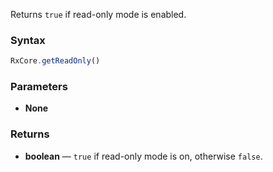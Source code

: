 Returns `true` if read-only mode is enabled.

### Syntax

```typescript
RxCore.getReadOnly()
```

### Parameters

- **None**

### Returns

- **boolean** — `true` if read-only mode is on, otherwise `false`.